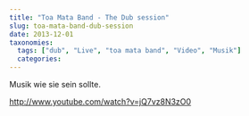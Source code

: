 ```yaml
---
title: "Toa Mata Band - The Dub session"
slug: toa-mata-band-dub-session
date: 2013-12-01
taxonomies:
  tags: ["dub", "Live", "toa mata band", "Video", "Musik"]
  categories: 
---
```


<p>Musik wie sie sein sollte.

http://www.youtube.com/watch?v=jQ7vz8N3zO0</p>